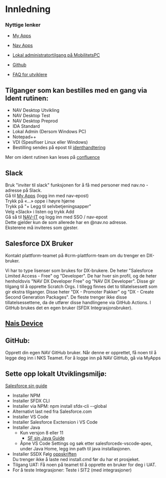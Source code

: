 # Innledning
   

### Nyttige lenker  
- [My Apps](https://myapplications.microsoft.com/)

- [Nav Apps](https://mobapps.nav.no/Citrix/IKSS_MobappsWeb/)

- [Lokal administratortilgang på MobilitetsPC](https://mobilitet.nav.no/RAbrukerMOB.htm)

- [Github](https://github.com/navikt/utvikling)


- [FAQ for utviklere](https://confluence.adeo.no/display/KFDS/FAQ+for+utviklere)

## Tilganger som kan bestilles med en gang via Ident rutinen:
- NAV Desktop Utvikling
- NAV Desktop Test
- NAV Desktop Preprod
- IDA Standard
- Lokal Admin (Dersom Windows PC)
- Notepad++
- VDI (Spesifiser Linux eller Windows)
- Bestilling sendes på epost til [identhandtering](nav.it.identhandtering@nav.no) 

Mer om ident rutinen kan leses på [confluence](https://confluence.adeo.no/display/~W110099/Identrutinen9)


## Slack
  
Bruk "inviter til slack" funksjonen for å få med personer med nav.no -adresse på Slack.  
Gå til [My Apps](https://myapps.microsoft.com) (logg inn med nav-epost)  
Trykk på «...» oppe i høyre hjørne  
Trykk på "+ Legg til selvbetjeningsapper"  
Velg «Slack» i listen og trykk Add  
Gå så til [NAV-IT](https://nav-it.slack.com) og logg inn med SSO / nav-epost  
Dette gjelder kun de som allerede har en @nav.no adresse.   
Eksterene må inviteres som gjester.

## Salesforce DX Bruker
Kontakt plattform-teamet på #crm-plattform-team om du trenger en DX-bruker. 

Vi har to type lisenser som brukes for DX-brukere. De heter "Salesforce Limited Access - Free" og "Developer". De har hver sin profil, og de heter henholdsvis "NAV DX Developer Free" og "NAV DX Developer". Disse gir tilgang til å opprette Scratch Orgs. I tillegg finnes det to tillatelsessett som gir ekstra tilganger. Disse heter "DX - Promoter Pakker" og "DX - Create Second Generation Packages". De fleste trenger ikke disse tillatelsessettene, da de utfører disse handlingene via GitHub Actions. I GitHub brukes det en egen bruker (SFDX Integrasjonsbruker).

## [Nais Device](https://doc.nais.io/device/index.html)
## GitHub:
Opprett din egen NAV GitHub bruker.
Når denne er opprettet, få noen til å legge deg inn i NKS Teamet.
For å logge inn på NAV GitHub, gå via MyApps
## Sette opp lokalt Utviklingsmiljø:
[Salesforce sin guide](https://developer.salesforce.com/tools/vscode)


* Installer NPM
* Installer SFDX CLI
* Installer via NPM: npm install sfdx-cli --global
* Alternativt last ned fra Salesforce.com
* Installer VS Code
* Installer Salesforce Exctension i VS Code
* Installer Java
    * Kun versjon 8 eller 11
        *   [SF sin Java Guide](https://developer.salesforce.com/tools/vscode/en/getting-started/java-setup)
    * Åpne VS Code Settings og søk etter salesforcedx-vscode-apex, under Java Home, legg inn path til java installasjonen.
* Installer SSDX
Følg [oppskriften](https://github.com/navikt/ssdx)  
Du trenger ikke å laste ned install.cmd før du har et prosjeket.
* Tilgang UAT:
Få noen på teamet til å opprette en bruker for deg i UAT.
* For å teste Integrasjoner:
Teste i SIT2 (med integrasjoner)